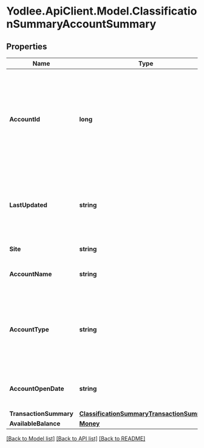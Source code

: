 # Yodlee.ApiClient.Model.ClassificationSummaryAccountSummary

## Properties

Name | Type | Description | Notes
------------ | ------------- | ------------- | -------------
**AccountId** | **long** | The primary key of the account resource and the unique identifier for the account.&lt;br&gt;&lt;br&gt;&lt;b&gt;Aggregated / Manual&lt;/b&gt;: Aggregated&lt;br&gt;&lt;b&gt;Applicable containers&lt;/b&gt;: bank | [optional] [readonly] 
**LastUpdated** | **string** | The date-time the account information was last retrieved from the provider site and updated in the Yodlee system | [optional] [readonly] 
**Site** | **string** | The name of the provider site | [optional] [readonly] 
**AccountName** | **string** | The account name as it appears at the site | [optional] [readonly] 
**AccountType** | **string** | The type of account that is aggregated such as savings, checking, etc. The account type is derived based on the attributes of the account. | [optional] [readonly] 
**AccountOpenDate** | **string** | The date on which the user opened the account at the provider site | [optional] [readonly] 
**TransactionSummary** | [**ClassificationSummaryTransactionSummary**](ClassificationSummaryTransactionSummary.md) |  | [optional] 
**AvailableBalance** | [**Money**](Money.md) |  | [optional] 

[[Back to Model list]](../README.md#documentation-for-models) [[Back to API list]](../README.md#documentation-for-api-endpoints) [[Back to README]](../README.md)

